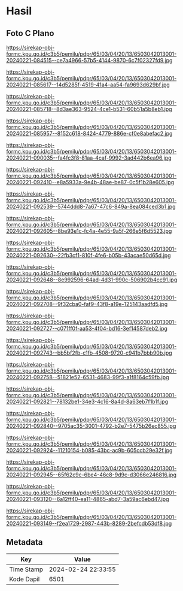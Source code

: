 # Hasil

## Foto C Plano

https://sirekap-obj-formc.kpu.go.id/c3b5/pemilu/pdpr/65/03/04/20/13/6503042013001-20240221-084515--ce7a4966-57b5-4144-9870-6c7f02327fd9.jpg

https://sirekap-obj-formc.kpu.go.id/c3b5/pemilu/pdpr/65/03/04/20/13/6503042013001-20240221-085617--14d5285f-4519-41a4-aa54-fa9693d629bf.jpg

https://sirekap-obj-formc.kpu.go.id/c3b5/pemilu/pdpr/65/03/04/20/13/6503042013001-20240221-085718--8d3ae363-9524-4ce1-b531-60b51a5b8eb1.jpg

https://sirekap-obj-formc.kpu.go.id/c3b5/pemilu/pdpr/65/03/04/20/13/6503042013001-20240221-085957--8152c618-8424-4779-886e-cf0e8abefac2.jpg

https://sirekap-obj-formc.kpu.go.id/c3b5/pemilu/pdpr/65/03/04/20/13/6503042013001-20240221-090035--fa4fc3f8-81aa-4caf-9992-3ad442b6ea96.jpg

https://sirekap-obj-formc.kpu.go.id/c3b5/pemilu/pdpr/65/03/04/20/13/6503042013001-20240221-092410--e8a5933a-9e4b-48ae-be87-0c5f1b28e605.jpg

https://sirekap-obj-formc.kpu.go.id/c3b5/pemilu/pdpr/65/03/04/20/13/6503042013001-20240221-092539--5744ddd8-7a67-47c6-849a-8ea084ced3b1.jpg

https://sirekap-obj-formc.kpu.go.id/c3b5/pemilu/pdpr/65/03/04/20/13/6503042013001-20240221-092605--8be93e1c-fc4a-4e55-9a5f-266e5f6d5523.jpg

https://sirekap-obj-formc.kpu.go.id/c3b5/pemilu/pdpr/65/03/04/20/13/6503042013001-20240221-092630--22fb3cf1-810f-4fe6-b05b-43acae50d65d.jpg

https://sirekap-obj-formc.kpu.go.id/c3b5/pemilu/pdpr/65/03/04/20/13/6503042013001-20240221-092648--8e992596-64ad-4d31-990c-506902b4cc91.jpg

https://sirekap-obj-formc.kpu.go.id/c3b5/pemilu/pdpr/65/03/04/20/13/6503042013001-20240221-092708--9f32cba0-faf9-43f8-a19e-125143aadfd5.jpg

https://sirekap-obj-formc.kpu.go.id/c3b5/pemilu/pdpr/65/03/04/20/13/6503042013001-20240221-092727--c071ff0f-aa53-4f04-bd16-3ef14587deb2.jpg

https://sirekap-obj-formc.kpu.go.id/c3b5/pemilu/pdpr/65/03/04/20/13/6503042013001-20240221-092743--bb5bf2fb-c1fb-4508-9720-c941b7bbb90b.jpg

https://sirekap-obj-formc.kpu.go.id/c3b5/pemilu/pdpr/65/03/04/20/13/6503042013001-20240221-092758--51821e52-6531-4683-99f3-a1f8164c59fb.jpg

https://sirekap-obj-formc.kpu.go.id/c3b5/pemilu/pdpr/65/03/04/20/13/6503042013001-20240221-092821--78132be1-34e3-4c16-8a4d-8a63eb7f1b1f.jpg

https://sirekap-obj-formc.kpu.go.id/c3b5/pemilu/pdpr/65/03/04/20/13/6503042013001-20240221-092840--9705ac35-3001-4792-b2e7-5475b26ec855.jpg

https://sirekap-obj-formc.kpu.go.id/c3b5/pemilu/pdpr/65/03/04/20/13/6503042013001-20240221-092924--11210154-b085-43bc-ac9b-605ccb29e32f.jpg

https://sirekap-obj-formc.kpu.go.id/c3b5/pemilu/pdpr/65/03/04/20/13/6503042013001-20240221-092945--65f62c9c-6be4-46c8-9d9c-d3066e246816.jpg

https://sirekap-obj-formc.kpu.go.id/c3b5/pemilu/pdpr/65/03/04/20/13/6503042013001-20240221-093120--6a12ff40-ea11-4865-abd7-3a59ac6ebd47.jpg

https://sirekap-obj-formc.kpu.go.id/c3b5/pemilu/pdpr/65/03/04/20/13/6503042013001-20240221-093149--f2ea1729-2987-443b-8289-2befcdb53df8.jpg


## Metadata

| Key        | Value               |
| ---------- | ------------------- |
| Time Stamp | 2024-02-24 22:33:55 |
| Kode Dapil | 6501                |



